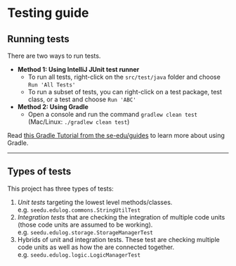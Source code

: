 <!--
---
  layout: default.md
  title: "Testing guide"
  pageNav: 3
---
-->

# Testing guide

<!-- * Table of Contents -->
<page-nav-print />
<!-- -------------------------------------------------------------------------------------------------------------------- -->

## Running tests

There are two ways to run tests.

* **Method 1: Using IntelliJ JUnit test runner**
  * To run all tests, right-click on the `src/test/java` folder and choose `Run 'All Tests'`
  * To run a subset of tests, you can right-click on a test package,
    test class, or a test and choose `Run 'ABC'`
* **Method 2: Using Gradle**
  * Open a console and run the command `gradlew clean test` (Mac/Linux: `./gradlew clean test`)

<box type="info" seamless>

Read [this Gradle Tutorial from the se-edu/guides](https://se-education.org/guides/tutorials/gradle.html) 
to learn more about using Gradle.
</box>

--------------------------------------------------------------------------------------------------------------------

## Types of tests

This project has three types of tests:

1. *Unit tests* targeting the lowest level methods/classes.<br>
   e.g. `seedu.edulog.commons.StringUtilTest`
1. *Integration tests* that are checking the integration of multiple code units (those code units are assumed to be working).<br>
   e.g. `seedu.edulog.storage.StorageManagerTest`
1. Hybrids of unit and integration tests. These test are checking multiple code units as well as how the are connected together.<br>
   e.g. `seedu.edulog.logic.LogicManagerTest`

